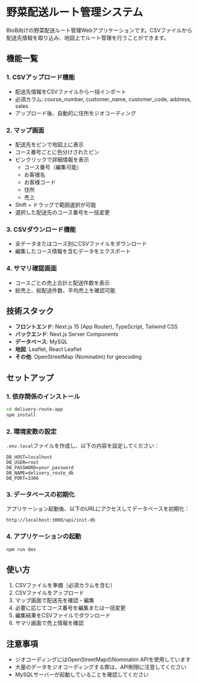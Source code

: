 # 野菜配送ルート管理システム

BtoB向けの野菜配送ルート管理Webアプリケーションです。CSVファイルから配送先情報を取り込み、地図上でルート管理を行うことができます。

## 機能一覧

### 1. CSVアップロード機能
- 配送先情報をCSVファイルから一括インポート
- 必須カラム: course_number, customer_name, customer_code, address, sales
- アップロード後、自動的に住所をジオコーディング

### 2. マップ画面
- 配送先をピンで地図上に表示
- コース番号ごとに色分けされたピン
- ピンクリックで詳細情報を表示
  - コース番号（編集可能）
  - お客様名
  - お客様コード
  - 住所
  - 売上
- Shift + ドラッグで範囲選択が可能
- 選択した配送先のコース番号を一括変更

### 3. CSVダウンロード機能
- 全データまたはコース別にCSVファイルをダウンロード
- 編集したコース情報を含むデータをエクスポート

### 4. サマリ確認画面
- コースごとの売上合計と配送件数を表示
- 総売上、総配送件数、平均売上を確認可能

## 技術スタック

- **フロントエンド**: Next.js 15 (App Router), TypeScript, Tailwind CSS
- **バックエンド**: Next.js Server Components
- **データベース**: MySQL
- **地図**: Leaflet, React Leaflet
- **その他**: OpenStreetMap (Nominatim) for geocoding

## セットアップ

### 1. 依存関係のインストール

```bash
cd delivery-route-app
npm install
```

### 2. 環境変数の設定

`.env.local`ファイルを作成し、以下の内容を設定してください：

```
DB_HOST=localhost
DB_USER=root
DB_PASSWORD=your_password
DB_NAME=delivery_route_db
DB_PORT=3306
```

### 3. データベースの初期化

アプリケーション起動後、以下のURLにアクセスしてデータベースを初期化：

```
http://localhost:3000/api/init-db
```

### 4. アプリケーションの起動

```bash
npm run dev
```

## 使い方

1. CSVファイルを準備（必須カラムを含む）
2. CSVファイルをアップロード
3. マップ画面で配送先を確認・編集
4. 必要に応じてコース番号を編集または一括変更
5. 編集結果をCSVファイルでダウンロード
6. サマリ画面で売上情報を確認

## 注意事項

- ジオコーディングにはOpenStreetMapのNominatim APIを使用しています
- 大量のデータをジオコーディングする際は、API制限に注意してください
- MySQLサーバーが起動していることを確認してください